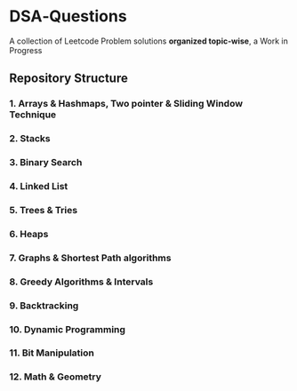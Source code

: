# DSA‑Questions

A collection of Leetcode Problem solutions **organized topic‑wise**, a Work in Progress

## Repository Structure

### 1. Arrays & Hashmaps, Two pointer & Sliding Window Technique 
### 2. Stacks
### 3. Binary Search
### 4. Linked List
### 5. Trees & Tries
### 6. Heaps
### 7. Graphs & Shortest Path algorithms
### 8. Greedy Algorithms & Intervals
### 9. Backtracking
### 10. Dynamic Programming
### 11. Bit Manipulation
### 12. Math & Geometry
